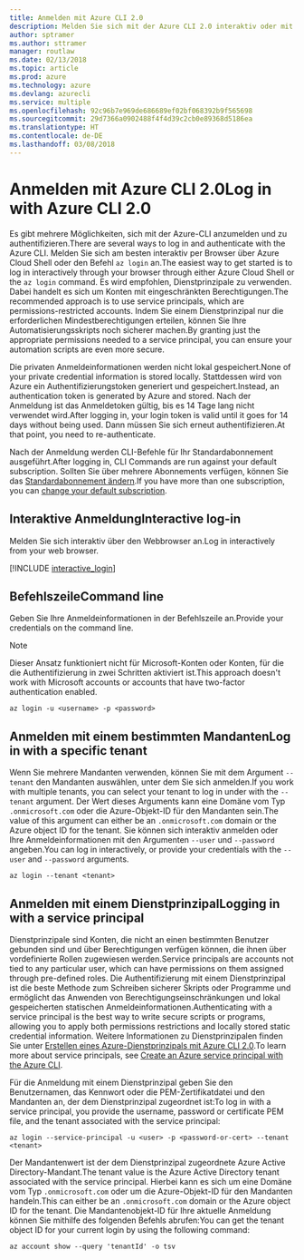 ```yaml
---
title: Anmelden mit Azure CLI 2.0
description: Melden Sie sich mit der Azure CLI 2.0 interaktiv oder mit lokalen Anmeldeinformationen an.
author: sptramer
ms.author: sttramer
manager: routlaw
ms.date: 02/13/2018
ms.topic: article
ms.prod: azure
ms.technology: azure
ms.devlang: azurecli
ms.service: multiple
ms.openlocfilehash: 92c96b7e969de686689ef02bf068392b9f565698
ms.sourcegitcommit: 29d7366a0902488f4f4d39c2cb0e89368d5186ea
ms.translationtype: HT
ms.contentlocale: de-DE
ms.lasthandoff: 03/08/2018
---
```

# <a name="log-in-with-azure-cli-20"></a><span data-ttu-id="03d15-103">Anmelden mit Azure CLI 2.0</span><span class="sxs-lookup"><span data-stu-id="03d15-103">Log in with Azure CLI 2.0</span></span>

<span data-ttu-id="03d15-104">Es gibt mehrere Möglichkeiten, sich mit der Azure-CLI anzumelden und zu authentifizieren.</span><span class="sxs-lookup"><span data-stu-id="03d15-104">There are several ways to log in and authenticate with the Azure CLI.</span></span> <span data-ttu-id="03d15-105">Melden Sie sich am besten interaktiv per Browser über Azure Cloud Shell oder den Befehl `az login` an.</span><span class="sxs-lookup"><span data-stu-id="03d15-105">The easiest way to get started is to log in interactively through your browser through either Azure Cloud Shell or the `az login` command.</span></span>
<span data-ttu-id="03d15-106">Es wird empfohlen, Dienstprinzipale zu verwenden. Dabei handelt es sich um Konten mit eingeschränkten Berechtigungen.</span><span class="sxs-lookup"><span data-stu-id="03d15-106">The recommended approach is to use service principals, which are permissions-restricted accounts.</span></span> <span data-ttu-id="03d15-107">Indem Sie einem Dienstprinzipal nur die erforderlichen Mindestberechtigungen erteilen, können Sie Ihre Automatisierungsskripts noch sicherer machen.</span><span class="sxs-lookup"><span data-stu-id="03d15-107">By granting just the appropriate permissions needed to a service principal, you can ensure your automation scripts are even more secure.</span></span>

<span data-ttu-id="03d15-108">Die privaten Anmeldeinformationen werden nicht lokal gespeichert.</span><span class="sxs-lookup"><span data-stu-id="03d15-108">None of your private credential information is stored locally.</span></span> <span data-ttu-id="03d15-109">Stattdessen wird von Azure ein Authentifizierungstoken generiert und gespeichert.</span><span class="sxs-lookup"><span data-stu-id="03d15-109">Instead, an authentication token is generated by Azure and stored.</span></span> <span data-ttu-id="03d15-110">Nach der Anmeldung ist das Anmeldetoken gültig, bis es 14 Tage lang nicht verwendet wird.</span><span class="sxs-lookup"><span data-stu-id="03d15-110">After logging in, your login token is valid until it goes for 14 days without being used.</span></span> <span data-ttu-id="03d15-111">Dann müssen Sie sich erneut authentifizieren.</span><span class="sxs-lookup"><span data-stu-id="03d15-111">At that point, you need to re-authenticate.</span></span>

<span data-ttu-id="03d15-112">Nach der Anmeldung werden CLI-Befehle für Ihr Standardabonnement ausgeführt.</span><span class="sxs-lookup"><span data-stu-id="03d15-112">After logging in, CLI Commands are run against your default subscription.</span></span> <span data-ttu-id="03d15-113">Sollten Sie über mehrere Abonnements verfügen, können Sie das [Standardabonnement ändern](manage-azure-subscriptions-azure-cli.md).</span><span class="sxs-lookup"><span data-stu-id="03d15-113">If you have more than one subscription, you can [change your default subscription](manage-azure-subscriptions-azure-cli.md).</span></span>

## <a name="interactive-log-in"></a><span data-ttu-id="03d15-114">Interaktive Anmeldung</span><span class="sxs-lookup"><span data-stu-id="03d15-114">Interactive log-in</span></span>

<span data-ttu-id="03d15-115">Melden Sie sich interaktiv über den Webbrowser an.</span><span class="sxs-lookup"><span data-stu-id="03d15-115">Log in interactively from your web browser.</span></span>

[!INCLUDE [interactive_login](includes/interactive-login.md)]

## <a name="command-line"></a><span data-ttu-id="03d15-116">Befehlszeile</span><span class="sxs-lookup"><span data-stu-id="03d15-116">Command line</span></span>

<span data-ttu-id="03d15-117">Geben Sie Ihre Anmeldeinformationen in der Befehlszeile an.</span><span class="sxs-lookup"><span data-stu-id="03d15-117">Provide your credentials on the command line.</span></span>

> [!Note]
> <span data-ttu-id="03d15-118">Dieser Ansatz funktioniert nicht für Microsoft-Konten oder Konten, für die die Authentifizierung in zwei Schritten aktiviert ist.</span><span class="sxs-lookup"><span data-stu-id="03d15-118">This approach doesn't work with Microsoft accounts or accounts that have two-factor authentication enabled.</span></span>

```azurecli
az login -u <username> -p <password>
```

## <a name="log-in-with-a-specific-tenant"></a><span data-ttu-id="03d15-119">Anmelden mit einem bestimmten Mandanten</span><span class="sxs-lookup"><span data-stu-id="03d15-119">Log in with a specific tenant</span></span>

<span data-ttu-id="03d15-120">Wenn Sie mehrere Mandanten verwenden, können Sie mit dem Argument `--tenant` den Mandanten auswählen, unter dem Sie sich anmelden.</span><span class="sxs-lookup"><span data-stu-id="03d15-120">If you work with multiple tenants, you can select your tenant to log in under with the `--tenant` argument.</span></span> <span data-ttu-id="03d15-121">Der Wert dieses Arguments kann eine Domäne vom Typ `.onmicrosoft.com` oder die Azure-Objekt-ID für den Mandanten sein.</span><span class="sxs-lookup"><span data-stu-id="03d15-121">The value of this argument can either be an `.onmicrosoft.com` domain or the Azure object ID for the tenant.</span></span> <span data-ttu-id="03d15-122">Sie können sich interaktiv anmelden oder Ihre Anmeldeinformationen mit den Argumenten `--user` und `--password` angeben.</span><span class="sxs-lookup"><span data-stu-id="03d15-122">You can log in interactively, or provide your credentials with the `--user` and `--password` arguments.</span></span> 

```
az login --tenant <tenant>
```

## <a name="logging-in-with-a-service-principal"></a><span data-ttu-id="03d15-123">Anmelden mit einem Dienstprinzipal</span><span class="sxs-lookup"><span data-stu-id="03d15-123">Logging in with a service principal</span></span>

<span data-ttu-id="03d15-124">Dienstprinzipale sind Konten, die nicht an einen bestimmten Benutzer gebunden sind und über Berechtigungen verfügen können, die ihnen über vordefinierte Rollen zugewiesen werden.</span><span class="sxs-lookup"><span data-stu-id="03d15-124">Service principals are accounts not tied to any particular user, which can have permissions on them assigned through pre-defined roles.</span></span> <span data-ttu-id="03d15-125">Die Authentifizierung mit einem Dienstprinzipal ist die beste Methode zum Schreiben sicherer Skripts oder Programme und ermöglicht das Anwenden von Berechtigungseinschränkungen und lokal gespeicherten statischen Anmeldeinformationen.</span><span class="sxs-lookup"><span data-stu-id="03d15-125">Authenticating with a service principal is the best way to write secure scripts or programs, allowing you to apply both permissions restrictions and locally stored static credential information.</span></span> <span data-ttu-id="03d15-126">Weitere Informationen zu Dienstprinzipalen finden Sie unter [Erstellen eines Azure-Dienstprinzipals mit Azure CLI 2.0](create-an-azure-service-principal-azure-cli.md).</span><span class="sxs-lookup"><span data-stu-id="03d15-126">To learn more about service principals, see [Create an Azure service principal with the Azure CLI](create-an-azure-service-principal-azure-cli.md).</span></span>

<span data-ttu-id="03d15-127">Für die Anmeldung mit einem Dienstprinzipal geben Sie den Benutzernamen, das Kennwort oder die PEM-Zertifikatdatei und den Mandanten an, der dem Dienstprinzipal zugeordnet ist:</span><span class="sxs-lookup"><span data-stu-id="03d15-127">To log in with a service principal, you provide the username, password or certificate PEM file, and the tenant associated with the service principal:</span></span>

```azurecli
az login --service-principal -u <user> -p <password-or-cert> --tenant <tenant>
```

<span data-ttu-id="03d15-128">Der Mandantenwert ist der dem Dienstprinzipal zugeordnete Azure Active Directory-Mandant.</span><span class="sxs-lookup"><span data-stu-id="03d15-128">The tenant value is the Azure Active Directory tenant associated with the service principal.</span></span> <span data-ttu-id="03d15-129">Hierbei kann es sich um eine Domäne vom Typ `.onmicrosoft.com` oder um die Azure-Objekt-ID für den Mandanten handeln.</span><span class="sxs-lookup"><span data-stu-id="03d15-129">This can either be an `.onmicrosoft.com` domain or the Azure object ID for the tenant.</span></span>
<span data-ttu-id="03d15-130">Die Mandantenobjekt-ID für Ihre aktuelle Anmeldung können Sie mithilfe des folgenden Befehls abrufen:</span><span class="sxs-lookup"><span data-stu-id="03d15-130">You can get the tenant object ID for your current login by using the following command:</span></span>

```azurecli
az account show --query 'tenantId' -o tsv
```
